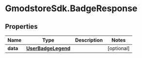 # GmodstoreSdk.BadgeResponse

## Properties

Name | Type | Description | Notes
------------ | ------------- | ------------- | -------------
**data** | [**UserBadgeLegend**](UserBadgeLegend.md) |  | [optional] 


